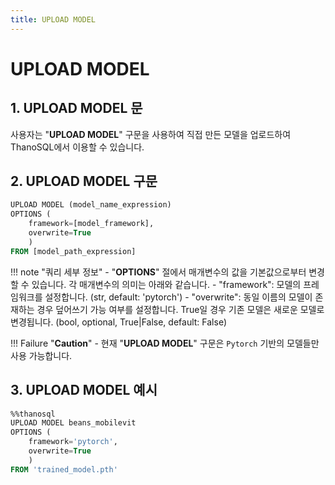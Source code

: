 ```yaml
---
title: UPLOAD MODEL
---
```


# __UPLOAD MODEL__

## __1. UPLOAD MODEL 문__

사용자는 "__UPLOAD MODEL__" 구문을 사용하여 직접 만든 모델을 업로드하여 ThanoSQL에서 이용할 수 있습니다.

## __2. UPLOAD MODEL 구문__

```sql
UPLOAD MODEL (model_name_expression)
OPTIONS (
    framework=[model_framework],
    overwrite=True
    )
FROM [model_path_expression]
```

!!! note "쿼리 세부 정보"
    - "__OPTIONS__" 절에서 매개변수의 값을 기본값으로부터 변경할 수 있습니다. 각 매개변수의 의미는 아래와 같습니다.
        - "framework": 모델의 프레임워크를 설정합니다. (str, default: 'pytorch')
        - "overwrite": 동일 이름의 모델이 존재하는 경우 덮어쓰기 가능 여부를 설정합니다. True일 경우 기존 모델은 새로운 모델로 변경됩니다. (bool, optional, True|False, default: False)

!!! Failure "__Caution__"
    - 현재 "__UPLOAD MODEL__" 구문은 `Pytorch` 기반의 모델들만 사용 가능합니다.

## __3. UPLOAD MODEL 예시__

```sql
%%thanosql
UPLOAD MODEL beans_mobilevit
OPTIONS (
    framework='pytorch',
    overwrite=True
    )
FROM 'trained_model.pth'
```